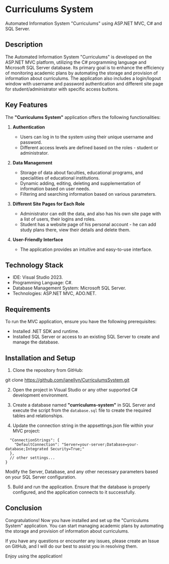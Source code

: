 # Curriculums System
Automated Information System "Curriculums" using ASP.NET MVC, C# and SQL Server.

## Description

The Automated Information System "Curriculums" is developed on the ASP.NET MVC platform, utilizing the C# programming language and Microsoft SQL Server database. Its primary goal is to enhance the efficiency of monitoring academic plans by automating the storage and provision of information about curriculums. The application also includes a login/logout window with username and password authentication and different site page for student/administrator with specific access buttons.

## Key Features

The **"Curriculums System"** application offers the following functionalities:

1. **Authentication**
   - Users can log in to the system using their unique username and password.
   - Different access levels are defined based on the roles - student or administrator.

2. **Data Management**
   - Storage of data about faculties, educational programs, and specialities of educational institutions.
   - Dynamic adding, editing, deleting and supplementation of information based on user needs.
   - Filtering and searching information based on various parameters.

3. **Different Site Pages for Each Role**
   - Аdministrator can edit the data, and also has his own site page with a list of users, their logins and roles.
   - Student has a website page of his personal account - he can add study plans there, view their details and delete them.

4. **User-Friendly Interface**
   - The application provides an intuitive and easy-to-use interface.
     
## Technology Stack

- IDE: Visual Studio 2023.
- Programming Language: C#.
- Database Management System: Microsoft SQL Server.
- Technologies: ASP.NET MVC, ADO.NET.

## Requirements

To run the MVC application, ensure you have the following prerequisites:

- Installed .NET SDK and runtime.
- Installed SQL Server or access to an existing SQL Server to create and manage the database.

## Installation and Setup

1. Clone the repository from GitHub:

git clone https://github.com/janellyn/CurriculumsSystem.git

2. Open the project in Visual Studio or any other supported C# development environment.

3. Create a database named **"curriculums-system"** in SQL Server and execute the script from the `database.sql` file to create the required tables and relationships.

4. Update the connection string in the appsettings.json file within your MVC project:

```{
  "ConnectionStrings": {
    "DefaultConnection": "Server=your-server;Database=your-database;Integrated Security=True;"
  },
  // other settings...
}
```
Modify the Server, Database, and any other necessary parameters based on your SQL Server configuration.

5. Build and run the application. Ensure that the database is properly configured, and the application connects to it successfully.

## Conclusion

Congratulations! Now you have installed and set up the "Curriculums System" application. You can start managing academic plans by automating the storage and provision of information about curriculums.

If you have any questions or encounter any issues, please create an Issue on GitHub, and I will do our best to assist you in resolving them.

Enjoy using the application!
